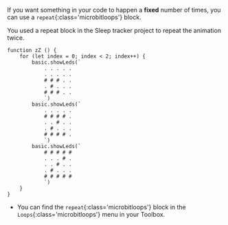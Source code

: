 If you want something in your code to happen a **fixed** number of times, you can use a `repeat`{:class='microbitloops'} block.

You used a repeat block in the Sleep tracker project to repeat the animation twice.

```microbit
function zZ () {
    for (let index = 0; index < 2; index++) {
        basic.showLeds(`
            . . . . .
            . . . . .
            # # # . .
            . # . . .
            # # # . .
            `)
        basic.showLeds(`
            . . . . .
            # # # # .
            . . # . .
            . # . . .
            # # # # .
            `)
        basic.showLeds(`
            # # # # #
            . . . # .
            . . # . .
            . # . . .
            # # # # #
            `)
    }
}
```

- You can find the `repeat`{:class='microbitloops'} block in the `Loops`{:class='microbitloops'} menu in your Toolbox.

